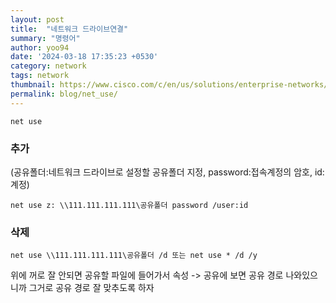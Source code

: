 ```yaml
---
layout: post
title:  "네트워크 드라이브연결"
summary: "명령어"
author: yoo94
date: '2024-03-18 17:35:23 +0530'
category: network
tags: network
thumbnail: https://www.cisco.com/c/en/us/solutions/enterprise-networks/what-are-network-services/jcr:content/Grid/category_atl/layout-category-atl/anchor_info.img.png/1649146079560.png
permalink: blog/net_use/
---
```

```shell
net use
```

### 추가
(공유폴더:네트워크 드라이브로 설정할 공유폴더 지정, password:접속계정의 암호, id:계정)
```shell
net use z: \\111.111.111.111\공유폴더 password /user:id
```

### 삭제
```shell
net use \\111.111.111.111\공유폴더 /d 또는 net use * /d /y
```

위에 꺼로 잘 안되면 공유할 파일에 들어가서 속성 -> 공유에 보면 공유 경로 나와있으니까 그거로 공유 경로 잘 맞추도록 하자

